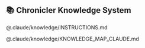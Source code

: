 ## 📚 Chronicler Knowledge System

@.claude/knowledge/INSTRUCTIONS.md

@.claude/knowledge/KNOWLEDGE_MAP_CLAUDE.md
